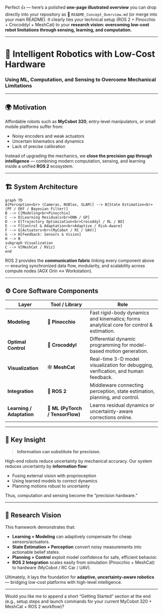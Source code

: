 Perfect 👍 — here’s a polished **one-page illustrated overview** you can drop directly into your repository as
📄 `README_Concept_Overview.md` (or merge into your main README).
It clearly ties your technical setup (ROS 2 + Pinocchio + Crocoddyl + MeshCat) to your **research vision: overcoming low-cost robot limitations through sensing, learning, and computation.**

---

# 🧠 Intelligent Robotics with Low-Cost Hardware

### Using ML, Computation, and Sensing to Overcome Mechanical Limitations

---

## 🌍 Motivation

Affordable robots such as **MyCobot 320**, entry-level manipulators, or small mobile platforms suffer from:

* Noisy encoders and weak actuators
* Uncertain kinematics and dynamics
* Lack of precise calibration

Instead of upgrading the mechanics, we **close the precision gap through intelligence** — combining
modern computation, sensing, and learning inside a unified **ROS 2** ecosystem.

---

## 🏗️ System Architecture

```mermaid
graph TD
A[Perception<br> (Cameras, NVBlox, SLAM)] --> B[State Estimation<br>(PF / EKF / Bayesian Filter)]
B --> C[Modeling<br>Pinocchio]
C --> D[Learning Residuals<br>DNN / GP]
D --> E[Trajectory Optimization<br>Crocoddyl / RL / BO]
E --> F[Control & Adaptation<br>Adaptive / Risk-Aware]
F --> G[Actuators<br>(MyCobot / RC / UAV)]
G --> H[Feedback: Sensors & Vision]
H --> B
subgraph Visualization
C --> V[MeshCat / RViz]
end
```

ROS 2 provides the **communication fabric** linking every component above — ensuring synchronized data flow, modularity, and scalability across compute nodes (AGX Orin ↔ Workstation).

---

## ⚙️ Core Software Components

| Layer                     | Tool / Library                   | Role                                                                                     |
| ------------------------- | -------------------------------- | ---------------------------------------------------------------------------------------- |
| **Modeling**              | 🦾 **Pinocchio**                 | Fast rigid-body dynamics and kinematics; forms analytical core for control & estimation. |
| **Optimal Control**       | 🧩 **Crocoddyl**                 | Differential dynamic programming for model-based motion generation.                      |
| **Visualization**         | 🕸️ **MeshCat**                  | Real-time 3-D model visualization for debugging, verification, and human feedback.       |
| **Integration**           | 🚀 **ROS 2**                     | Middleware connecting perception, state estimation, planning, and control.               |
| **Learning / Adaptation** | 🤖 **ML (PyTorch / TensorFlow)** | Learns residual dynamics or uncertainty-aware corrections online.                        |

---

## 🧩 Key Insight

> **Information can substitute for precision.**

High-end robots reduce uncertainty by mechanical accuracy.
Our system reduces uncertainty by **information flow**:

* Fusing external vision with proprioception
* Using learned models to correct dynamics
* Planning motions robust to uncertainty

Thus, computation and sensing become the “precision hardware.”

---

## 🔬 Research Vision

This framework demonstrates that:

* **Learning + Modeling** can adaptively compensate for cheap sensors/actuators.
* **State Estimation + Perception** convert noisy measurements into actionable belief states.
* **Planning + Control** exploit model confidence for safe, efficient behavior.
* **ROS 2 Integration** scales easily from simulation (Pinocchio + MeshCat) to hardware (MyCobot / RC Car / UAV).

Ultimately, it lays the foundation for **adaptive, uncertainty-aware robotics** —
bridging low-cost platforms with high-level intelligence.

---

Would you like me to append a short “Getting Started” section at the end (e.g., setup steps and launch commands for your current MyCobot 320 + MeshCat + ROS 2 workflow)?
